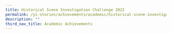 ```yaml
---
title: Historical Scene Investigation Challenge 2022
permalink: /yi-stories/achievements/academic/historical-scene-investigation-challenge-2022/
description: ""
third_nav_title: Academic Achievements
---
```

